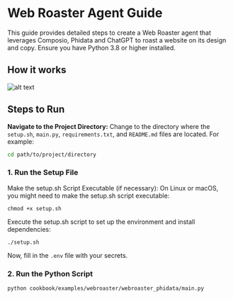 # Web Roaster Agent Guide

This guide provides detailed steps to create a Web Roaster agent that leverages Composio, Phidata and ChatGPT to roast a website on its design and copy. Ensure you have Python 3.8 or higher installed.

## How it works
![alt text](https://github.com/ComposioHQ/composio/blob/master/python/examples/webroaster_phidata/webroast.gif)

## Steps to Run

**Navigate to the Project Directory:**
Change to the directory where the `setup.sh`, `main.py`, `requirements.txt`, and `README.md` files are located. For example:
```sh
cd path/to/project/directory
```

### 1. Run the Setup File
Make the setup.sh Script Executable (if necessary):
On Linux or macOS, you might need to make the setup.sh script executable:
```shell
chmod +x setup.sh
```
Execute the setup.sh script to set up the environment and install dependencies:
```shell
./setup.sh
```
Now, fill in the `.env` file with your secrets.

### 2. Run the Python Script
```shell
python cookbook/examples/webroaster/webroaster_phidata/main.py
```

